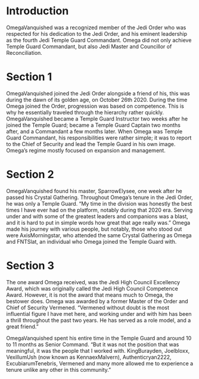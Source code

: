 # Introduction

OmegaVanquished was a recognized member of the Jedi Order who was respected for his dedication to the Jedi Order, and his eminent leadership as the fourth Jedi Temple Guard Commandant.
Omega did not only achieve Temple Guard Commandant, but also Jedi Master and Councillor of Reconciliation.

# Section 1

OmegaVanquished joined the Jedi Order alongside a friend of his, this was during the dawn of its golden age, on October 26th 2020.
During the time Omega joined the Order, progression was based on competence.
This is why he essentially traveled through the hierarchy rather quickly.
OmegaVanquished became a Temple Guard Instructor two weeks after he joined the Temple Guard; became a Temple Guard Captain two months after, and a Commandant a few months later.
When Omega was Temple Guard Commandant, his responsibilities were rather simple; it was to report to the Chief of Security and lead the Temple Guard in his own image.
Omega’s regime mostly focused on expansion and management.

# Section 2

OmegaVanquished found his master, SparrowElysee, one week after he passed his Crystal Gathering.
Throughout Omega’s tenure in the Jedi Order, he was only a Temple Guard.
“My time in the division was honestly the best times I have ever had on the platform, notably during that 2020 era.
Serving under and with some of the greatest leaders and companions was a blast, and it is hard to put in simple words how great that age really was.” Omega made his journey with various people, but notably, those who stood out were AxisMorningstar, who attended the same Crystal Gathering as Omega and FNTSlat, an individual who Omega joined the Temple Guard with.

# Section 3

The one award Omega received, was  the Jedi High Council Excellency Award, which was originally called the Jedi High Council Competence Award.
However, it is not the award that means much to Omega, the bestower does.
Omega was awarded by a former Master of the Order and Chief of Security Vermened.
“Vermened without doubt is the most influential figure I have met here, and working under and with him has been a thrill throughout the past two years.
He has served as a role model, and a great friend.”

OmegaVanquished spent his entire time in the Temple Guard and around 10 to 11 months as Senior Command.
“But it was not the position that was meaningful, it was the people that I worked with.
KingBurayden, Joelbloxx, VexillumUsh (now known as KennaexMalvern), Authenticryan2222, ExcubiarumTenebris, Vermened and many more allowed me to experience a tenure unlike any other in this community.”
